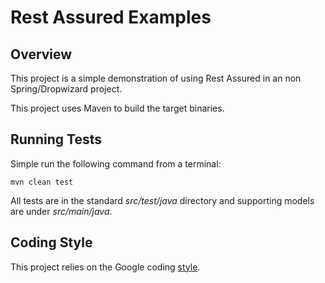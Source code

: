 # Rest Assured Examples

## Overview

This project is a simple demonstration of using Rest Assured in an non Spring/Dropwizard project.

This project uses Maven to build the target binaries.

## Running Tests

Simple run the following command from a terminal:

```shell
mvn clean test
```

All tests are in the standard *src/test/java* directory and supporting models are under *src/main/java*.

## Coding Style

This project relies on the Google coding [style](https://google.github.io/styleguide/javaguide.html).